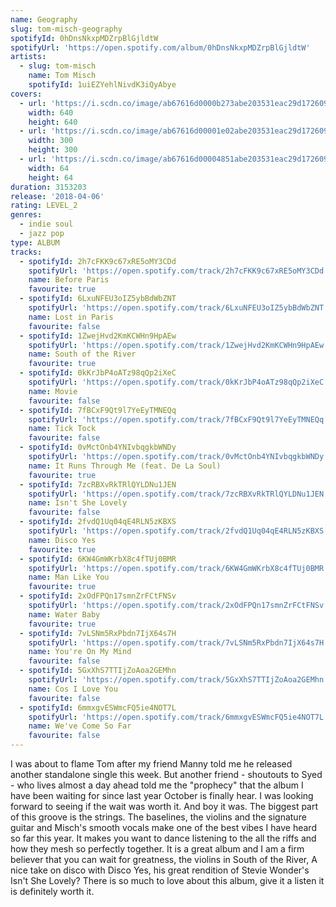 ```yaml
---
name: Geography
slug: tom-misch-geography
spotifyId: 0hDnsNkxpMDZrpBlGjldtW
spotifyUrl: 'https://open.spotify.com/album/0hDnsNkxpMDZrpBlGjldtW'
artists:
  - slug: tom-misch
    name: Tom Misch
    spotifyId: 1uiEZYehlNivdK3iQyAbye
covers:
  - url: 'https://i.scdn.co/image/ab67616d0000b273abe203531eac29d17260966f'
    width: 640
    height: 640
  - url: 'https://i.scdn.co/image/ab67616d00001e02abe203531eac29d17260966f'
    width: 300
    height: 300
  - url: 'https://i.scdn.co/image/ab67616d00004851abe203531eac29d17260966f'
    width: 64
    height: 64
duration: 3153203
release: '2018-04-06'
rating: LEVEL_2
genres:
  - indie soul
  - jazz pop
type: ALBUM
tracks:
  - spotifyId: 2h7cFKK9c67xRE5oMY3CDd
    spotifyUrl: 'https://open.spotify.com/track/2h7cFKK9c67xRE5oMY3CDd'
    name: Before Paris
    favourite: true
  - spotifyId: 6LxuNFEU3oIZ5ybBdWbZNT
    spotifyUrl: 'https://open.spotify.com/track/6LxuNFEU3oIZ5ybBdWbZNT'
    name: Lost in Paris
    favourite: false
  - spotifyId: 1ZwejHvd2KmKCWHn9HpAEw
    spotifyUrl: 'https://open.spotify.com/track/1ZwejHvd2KmKCWHn9HpAEw'
    name: South of the River
    favourite: true
  - spotifyId: 0kKrJbP4oATz98qQp2iXeC
    spotifyUrl: 'https://open.spotify.com/track/0kKrJbP4oATz98qQp2iXeC'
    name: Movie
    favourite: false
  - spotifyId: 7fBCxF9Qt9l7YeEyTMNEQq
    spotifyUrl: 'https://open.spotify.com/track/7fBCxF9Qt9l7YeEyTMNEQq'
    name: Tick Tock
    favourite: false
  - spotifyId: 0vMctOnb4YNIvbqgkbWNDy
    spotifyUrl: 'https://open.spotify.com/track/0vMctOnb4YNIvbqgkbWNDy'
    name: It Runs Through Me (feat. De La Soul)
    favourite: true
  - spotifyId: 7zcRBXvRkTRlQYLDNu1JEN
    spotifyUrl: 'https://open.spotify.com/track/7zcRBXvRkTRlQYLDNu1JEN'
    name: Isn't She Lovely
    favourite: false
  - spotifyId: 2fvdQ1Uq04qE4RLN5zKBXS
    spotifyUrl: 'https://open.spotify.com/track/2fvdQ1Uq04qE4RLN5zKBXS'
    name: Disco Yes
    favourite: true
  - spotifyId: 6KW4GmWKrbX8c4fTUj0BMR
    spotifyUrl: 'https://open.spotify.com/track/6KW4GmWKrbX8c4fTUj0BMR'
    name: Man Like You
    favourite: true
  - spotifyId: 2xOdFPQn17smnZrFCtFNSv
    spotifyUrl: 'https://open.spotify.com/track/2xOdFPQn17smnZrFCtFNSv'
    name: Water Baby
    favourite: true
  - spotifyId: 7vLSNm5RxPbdn7IjX64s7H
    spotifyUrl: 'https://open.spotify.com/track/7vLSNm5RxPbdn7IjX64s7H'
    name: You're On My Mind
    favourite: false
  - spotifyId: 5GxXhS7TTIjZoAoa2GEMhn
    spotifyUrl: 'https://open.spotify.com/track/5GxXhS7TTIjZoAoa2GEMhn'
    name: Cos I Love You
    favourite: false
  - spotifyId: 6mmxgvESWmcFQ5ie4NOT7L
    spotifyUrl: 'https://open.spotify.com/track/6mmxgvESWmcFQ5ie4NOT7L'
    name: We've Come So Far
    favourite: false
---
```

I was about to flame Tom after my friend Manny told me he released another standalone single
this week. But another friend - shoutouts to Syed - who lives almost a day ahead told me the
"prophecy" that the album I have been waiting for since last year October is finally hear.
I was looking forward to seeing if the wait was worth it. And boy it was. The biggest part
of this groove is the strings. The baselines, the violins and the signature guitar and Misch's
smooth vocals make one of the best vibes I have heard so far this year. It makes you want to
dance listening to the all the riffs and how they mesh so perfectly together. It is a great
album and I am a firm believer that you can wait for greatness, the violins in South of the
River, A nice take on disco with Disco Yes, his great rendition of Stevie Wonder's Isn't She
Lovely? There is so much to love about this album, give it a listen it is definitely worth it.
